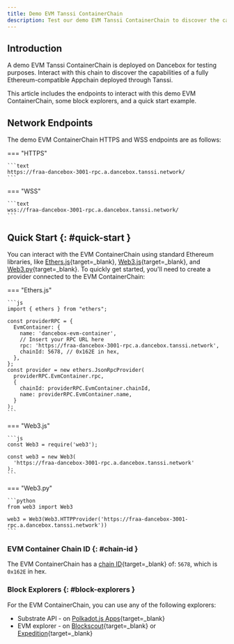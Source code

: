 ```yaml
---
title: Demo EVM Tanssi ContainerChain
description: Test our demo EVM Tanssi ContainerChain to discover the capabilities of a fully Ethereum-compatible Appchain deployed through Tanssi in just a few minutes.
---
```


## Introduction

A demo EVM Tanssi ContainerChain is deployed on Dancebox for testing purposes. Interact with this chain to discover the capabilities of a fully Ethereum-compatible Appchain deployed through Tanssi.

This article includes the endpoints to interact with this demo EVM ContainerChain, some block explorers, and a quick start example.

## Network Endpoints

The demo EVM ContainerChain HTTPS and WSS endpoints are as follows:

=== "HTTPS"

    ```text
    https://fraa-dancebox-3001-rpc.a.dancebox.tanssi.network/
    ```

=== "WSS"

    ```text
    wss://fraa-dancebox-3001-rpc.a.dancebox.tanssi.network/
    ```

## Quick Start {: #quick-start }

You can interact with the EVM ContainerChain using standard Ethereum libraries, like [Ethers.js](/builders/interact/ethereum-api/libraries/ethersjs){target=\_blank}, [Web3.js](/builders/interact/ethereum-api/libraries/web3js){target=\_blank}, and [Web3.py](/builders/interact/ethereum-api/libraries/web3py){target=\_blank}. To quickly get started, you'll need to create a provider connected to the EVM ContainerChain:

=== "Ethers.js"

    ```js
    import { ethers } from "ethers";

    const providerRPC = {
      EvmContainer: {
        name: 'dancebox-evm-container',
        // Insert your RPC URL here
        rpc: 'https://fraa-dancebox-3001-rpc.a.dancebox.tanssi.network', 
        chainId: 5678, // 0x162E in hex,
      },
    };
    const provider = new ethers.JsonRpcProvider(
      providerRPC.EvmContainer.rpc, 
      {
        chainId: providerRPC.EvmContainer.chainId,
        name: providerRPC.EvmContainer.name,
      }
    );
    ```

=== "Web3.js"

    ```js
    const Web3 = require('web3');

    const web3 = new Web3(
      'https://fraa-dancebox-3001-rpc.a.dancebox.tanssi.network'
    );
    ```

=== "Web3.py"

    ```python
    from web3 import Web3

    web3 = Web3(Web3.HTTPProvider('https://fraa-dancebox-3001-rpc.a.dancebox.tanssi.network')) 
    ```

### EVM Container Chain ID {: #chain-id }

The EVM ContainerChain has a [chain ID](https://chainlist.org/chain/5678){target=\_blank} of: `5678`, which is `0x162E` in hex.

### Block Explorers {: #block-explorers }

For the EVM ContainerChain, you can use any of the following explorers:

- Substrate API - on [Polkadot.js Apps](https://polkadot.js.org/apps/?rpc=wss://fraa-dancebox-3001-rpc.a.dancebox.tanssi.network#/explorer){target=\_blank}
- EVM explorer - on [Blockscout](https://3001-blockscout.a.dancebox.tanssi.network/){target=\_blank} or [Expedition](https://tanssi-evmexplorer.netlify.app/){target=\_blank}

